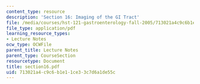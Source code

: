 ```yaml
---
content_type: resource
description: 'Section 16: Imaging of the GI Tract'
file: /media/courses/hst-121-gastroenterology-fall-2005/713021a4c9c6b1e11ce33c7d6a1de55c_section16.pdf
file_type: application/pdf
learning_resource_types:
- Lecture Notes
ocw_type: OCWFile
parent_title: Lecture Notes
parent_type: CourseSection
resourcetype: Document
title: section16.pdf
uid: 713021a4-c9c6-b1e1-1ce3-3c7d6a1de55c
---
```

